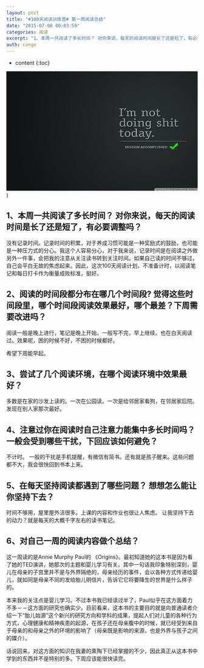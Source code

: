 ```yaml
---
layout: post
title: "#100天阅读训练营# 第一周阅读总结"
date: "2015-07-08 00:03:59"
categories: 阅读
excerpt: "1、本周一共阅读了多长时间？ 对你来说，每天的阅读时间是长了还是短了，有必要调整吗？ 没有记录时间。记录时间的积累，对于养成习惯可能是一种奖励式..."
auth: conge
---
```

* content
{:toc}


![](/assets/images/阅读/118382-a5543b0305a2f812.jpg))

## 1、本周一共阅读了多长时间？ 对你来说，每天的阅读时间是长了还是短了，有必要调整吗？

没有记录时间。记录时间的积累，对于养成习惯可能是一种奖励式的鼓励，也可能是一种压力式的分心。我这个人容易分心，对于我来说，记录时间是在阅读之外做另外一件事，会把我的注意从关注读书转到关注时间。如果自己读的时间不够过，自己会平白无故的焦虑起来。因此，这次100天阅读计划，不准备计时，以阅读笔记和每日打卡作为衡量成败标准，挺好。

## 2、阅读的时间段都分布在哪几个时间段? 觉得这些时间段里，哪个时间段阅读效果最好，哪个最差？下周需要改进吗？

阅读一般是晚上进行，笔记是晚上开始，一般写不完，早上继续。也在白天阅读过。效果呢，困的时候不好，不困的时候都好。

希望下周能早起。

## 3、尝试了几个阅读环境，在哪个阅读环境中效果最好？

多数是在家的沙发上读的。一次在公园读。一次是给邻居家看狗，在邻居家后院。发现在别人家那次最好。

## 4、注意过你在阅读时自己注意力能集中多长时间吗？一般会受到哪些干扰，下回应该如何避免？

不计时。
一般的干扰是手机提醒，有微信有简书。还有就是孩子醒来。这些问题都不大，我会很快回到书本上来。


## 5、在每天坚持阅读都遇到了哪些问题？ 想想怎么能让你坚持下去？

时间不够用，屋里屋外活很多。上课的内容和作业也很让人焦虑。
让我坚持下去的动力？就是每天的大概千字左右的读书笔记。

## 6、对自己一周的阅读内容做个总结？

这一周读的是Annie Murphy Paul的 《Origins》。最初知道她的这本书是因为看了她的TED演讲，她那次的主题和婴儿学习有关。其中一句话我印象特别深刻，婴儿在母亲的子宫里并不是与外界隔绝的，母亲经历的事件，会以各种方式传递给婴儿，就如同是母亲不同的发给胎儿明信片，告诉它它将要降生的世界是什么样子的。

本来我的关注点是婴儿学习。不过本书我已经读过半了，Paul似乎在这方面着力不多－－这方面的研究也确实少。目前看来，这本书的主要目的就是向普通读者介绍一下“胎儿始源”这个新兴的研究方向和学科的成果，提起人们对儿童的各种行为方式，心理健康和精神疾患的起源，在孩子还在母亲腹中的时候，就已经受到来自于母亲的和母亲之外的环境的影响了（母亲既是影响的来源，也是外界与孩子之间的媒介）。

话说回来，对这方面的知识在我妻的熏陶下已经掌握的不少，因此真正从这本书中学到的东西并不是特别的多。下周应该能很快读完。
